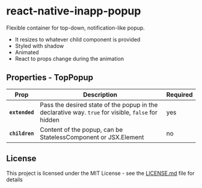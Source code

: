 # react-native-inapp-popup
Flexible container for top-down, notification-like popup.
- It resizes to whatever child component is provided
- Styled with shadow 
- Animated
- React to props change during the animation

## Properties - TopPopup

| Prop                  | Description                                                                                             | Required        |
| --------------------- | ----------------------------------------------------------------------------------- | -------------- |
| **`extended`**           | Pass the desired state of the popup in the declarative way. `true` for visible, `false` for hidden   | yes          |
| **`children`**       | Content of the popup, can be StatelessComponent or JSX.Element                                          | no         |

## License

This project is licensed under the MIT License - see the [LICENSE.md](LICENSE) file for details

